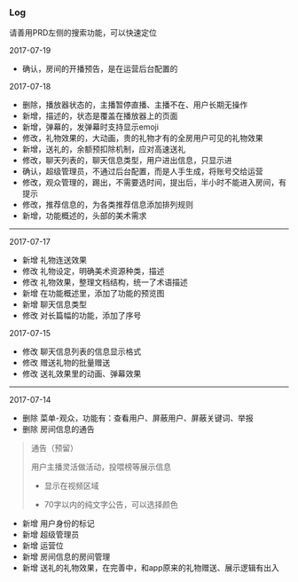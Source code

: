 ### Log
请善用PRD左侧的搜索功能，可以快速定位


2017-07-19
* 确认，房间的开播预告，是在运营后台配置的


2017-07-18

* 删除，播放器状态的，主播暂停直播、主播不在、用户长期无操作
* 新增，描述的，状态是覆盖在播放器上的页面
* 新增，弹幕的，发弹幕时支持显示emoji
* 修改，礼物效果的，大动画，贵的礼物才有的全房用户可见的礼物效果
* 新增，送礼的，余额预扣除机制，应对高速送礼
* 修改，聊天列表的，聊天信息类型，用户进出信息，只显示进
* 确认，超级管理员，不通过后台配置，而是人手生成，将账号交给运营
* 修改，观众管理的，踢出，不需要选时间，提出后，半小时不能进入房间，有提示
* 修改，推荐信息的，为各类推荐信息添加排列规则
* 新增，功能概述的，头部的美术需求


---

2017-07-17

* 新增 礼物连送效果
* 修改 礼物设定，明确美术资源种类，描述
* 修改 礼物效果，整理文档结构，统一了术语描述
* 新增 在功能概述里，添加了功能的预览图
* 新增 聊天信息类型
* 修改 对长篇幅的功能，添加了序号

2017-07-15

* 修改 聊天信息列表的信息显示格式
* 修改 赠送礼物的批量赠送
* 修改 送礼效果里的动画、弹幕效果

---

2017-07-14

* 删除 菜单-观众，功能有：查看用户、屏蔽用户、屏蔽关键词、举报
* 删除 房间信息的通告

> 通告（预留）
> 
> 用户主播灵活做活动，投喂榜等展示信息
> 
> * 显示在视频区域
> 
> * 70字以内的纯文字公告，可以选择颜色

* 新增 用户身份的标记
* 新增 超级管理员
* 新增 运营位
* 新增 房间信息的房间管理
* 新增 送礼的礼物效果，在完善中，和app原来的礼物赠送、展示逻辑有出入

